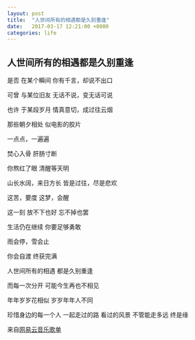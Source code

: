 ```yaml
---
layout: post
title:  "人世间所有的相遇都是久别重逢"
date:   2017-03-17 12:21:00 +0800
categories: life
---
```

## 人世间所有的相遇都是久别重逢

是否
在某个瞬间
你有千言，却说不出口

可曾
与某位旧友
无话不说，变无话可说

也许
于某段岁月
情真意切，成过往云烟

那些朝夕相处
似电影的胶片

一点点，一遍遍

焚心入骨
肝肠寸断

你熬红了眼
清醒等天明

山长水阔，来日方长
皆是过往，尽是悲欢

这苦，要度
这梦，会醒

这一刻
放不下也好
忘不掉也罢

生活仍在继续
你要足够勇敢

雨会停，雪会止

你会自渡
终获完满

人世间所有的相遇
都是久别重逢

而每一次分开
可能今生再也不相见

年年岁岁花相似
岁岁年年人不同

珍惜身边的每一个人
一起走过的路 看过的风景
不管能走多远 终是缘



来自[网易云音乐歌单](http://music.163.com/m/playlist?id=596729952&userid=180485)